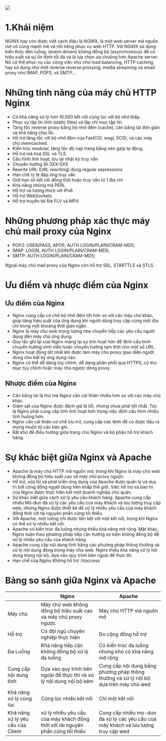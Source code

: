 <img src="https://wiki.tino.org/wp-content/uploads/2019/04/what-is-nginx-750x375.png">

# 1.Khái niệm
NGINX hay còn được viết cách điệu là NGIИX, là một web server mã nguồn mở vô cùng mạnh mẽ và nổi tiếng phục vụ web HTTP. Với NGIИX sử dụng kiến thức đơn luồng, (event-driven) không đồng bộ (asynchronous) để có hiệu suất và sự ổn định tối đa và là lựa chọn ưa chuộng hơn Apache server. Nó có thể phục vụ các công việc như như load balancing, HTTP caching, hay sử dụng như một reverse reverse proxying, media streaming và email proxy như IMAP, POP3, và SMTP….  

# Những tính năng của máy chủ HTTP Nginx
- Có khả năng xử lý hơn 10.000 kết nối cùng lúc với bộ nhớ thấp.
- Phục vụ tập tin tĩnh (static files) và lập chỉ mục tập tin.
- Tăng tốc reverse proxy bằng bộ nhớ đệm (cache), cân bằng tải đơn giản và khả năng chịu lỗi.
- Hỗ trợ tăng tốc với bộ nhớ đệm của FastCGI, wsgi, SCGI, và các máy chủ memcached.
- Kiến trúc modular, tăng tốc độ nạp trang bằng nén gzip tự động.
- Hỗ trợ mã hoá SSL và TLS.
- Cấu hình linh hoạt; lưu lại nhật ký truy vấn
- Chuyển hướng lỗi 3XX-5XX
- Rewrite URL (URL rewriting) dùng regular expressions
- Hạn chế tỷ lệ đáp ứng truy vấn
- Giới hạn số kết nối đồng thời hoặc truy vấn từ 1 địa chỉ
- Khả năng nhúng mã PERL
- Hỗ trợ và tương thích với IPv6
- Hỗ trợ WebSockets
- Hỗ trợ truyền tải file FLV và MP4
# Những phương pháp xác thực máy chủ mail proxy của Nginx
- POP3: USER/PASS, APOP, AUTH LOGIN/PLAIN/CRAM-MD5;
- IMAP: LOGIN, AUTH LOGIN/PLAIN/CRAM-MD5;
- SMTP: AUTH LOGIN/PLAIN/CRAM-MD5;

Ngoài máy chủ mail proxy của Nginx còn hỗ trợ SSL, STARTTLS và STLS.

# Ưu điểm và nhược điểm của Nginx
## Ưu điểm của Nginx
- Nginx cung cấp cơ chế bộ nhớ đệm tốt hơn so với các máy chủ khác, giúp tăng hiệu suất của ứng dụng khi người dùng truy cập cùng một địa chỉ trong một khoảng thời gian ngắn.
- Nginx là máy chủ web trọng lượng nhẹ chuyển tiếp các yêu cầu người dùng đến máy chủ ứng dụng.
- Quy tắc ghi lại của Nginx mang lại sự linh hoạt hơn để định cấu hình chuyển hướng vĩnh viễn hoặc chuyển hướng tạm thời cho một số URL.
- Nginx hoạt động tốt nhất khi được làm máy chủ proxy giao diện người dùng cho bất kỳ ứng dụng nào.
- Nginx có thể dễ dàng tùy chỉnh, dễ dàng phân phối qua HTTPS, có thư mục tùy chỉnh hoặc máy chủ ngược dòng proxy.
## Nhược điểm của Nginx
- Cân bằng tải là thứ mà Nginx cần cải thiện nhiều hơn so với các máy chủ khác.
- Giám sát của Nginx được đánh giá là tốt, nhưng chưa phải tốt nhất. Tức là Nginx phải cung cấp tính linh hoạt hơn trong việc định cấu hình nhiều tình huống hơn.
- Nginx cần cải thiện cơ chế lưu trữ, cung cấp các lệnh để có được đầu ra mong muốn từ các bản ghi.
- Rất khó để điều hướng giữa trang chủ Nginx và bộ phận hỗ trợ khách hàng.

# Sự khác biệt giữa Nginx và Apache
- Apache là máy chủ HTTP mã nguồn mở, trong khi Nginx là máy chủ web không đồng bộ hiệu suất cao và máy chủ proxy ngược.
- Hỗ trợ, sửa lỗi và phát triển ứng dụng của Apache được quản lý và duy trì bởi cộng đồng người dùng trên khắp thế giới. Việc hỗ trợ và bảo trì của Nginx được thực hiện bởi một doanh nghiệp chủ quản.
- Sự khác biệt giữa cách xử lý yêu cầu khách hàng. Apache cung cấp nhiều Mô-đun đa xử lý các yêu cầu của máy khách và lưu lượng truy cập web, nhưng Nginx được thiết kế để xử lý nhiều yêu cầu của máy khách đồng thời với tài nguyên phần cứng tối thiểu
- Với Apache, một luồng chỉ được liên kết với một kết nối, trong khi Nginx có thể xử lý nhiều kết nối.
- Apache có kiến trúc đa luồng nhưng thiếu khả năng mở rộng. Mặt khác, Nginx tuân theo phương pháp tiếp cận hướng sự kiện không đồng bộ để xử lý nhiều yêu cầu của khách hàng.
- Apache cung cấp nội dung tĩnh bằng các phương pháp thông thường và xử lý nội dung động trong máy chủ web. Nginx thiếu khả năng xử lý nội dung trong nội bộ, dựa vào quy trình bên ngoài để thực thi.
- Hạn chế của Nginx Không hỗ trợ .htaccess
# Bảng so sánh giữa Nginx và Apache
|         | Nginx | Apache |
|---------|--------|------|
| Máy chủ | Máy chủ web không đồng bộ hiệu suất cao và máy chủ proxy ngược | Máy chủ HTTP mã nguồn mở |
| Hỗ trợ | Có đội ngũ chuyên nghiệp thực hiện | Do cộng đồng hỗ trợ |
| Đa Luồng | Khả năng tiếp cận không đồng bộ xử lý đa luồng | Có kiến trúc đa luồng nhưng khó có khả năng mở rộng |
| Cung cấp nội dung tĩnh | Dựa vào quy trình bên ngoài để thực thi và xử lý nội dung nội bộ kém | Cung cấp nội dung bằng phương pháp thông thường và xử lý nội bộ dựa trên máy chủ wed |
| Khả năng xử lý cùng lúc | Cùng lúc nhiều kết nối | Chỉ một kết nối |
| Khả năng xử lý yêu cầu của Client | xử lý nhiều yêu cầu của máy khách đồng thời với tài nguyên phần cứng tối thiểu | Cung cấp nhiều mo-dun đa xử lý các yêu cầu của máy khách và lưu lượng truy cập wed |
